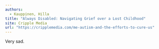 ```yaml
---
authors:
  - Kauppinen, Hilla
title: "Always Disabled: Navigating Grief over a Lost Childhood"
site: Cripple Media
url: "https://cripplemedia.com/me-autism-and-the-efforts-to-cure-us"
---
```


Very sad.
